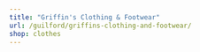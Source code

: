 ```yaml
---
title: "Griffin's Clothing & Footwear"
url: /guilford/griffins-clothing-and-footwear/
shop: clothes
---
```

